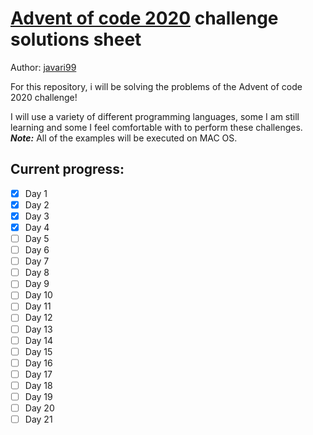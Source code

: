 # [Advent of code 2020](https://adventofcode.com/) challenge solutions sheet

Author: [javari99](https://github.com/javari99)

For this repository, i will be solving the problems of the Advent of code 2020 challenge!

I will use a variety of different programming languages, some I am still learning and some I feel comfortable with to perform these challenges. ***Note:*** All of the examples will be executed on MAC OS.

## Current progress:
- [X] Day 1 
- [X] Day 2
- [X] Day 3
- [X] Day 4
- [ ] Day 5
- [ ] Day 6
- [ ] Day 7
- [ ] Day 8
- [ ] Day 9
- [ ] Day 10
- [ ] Day 11
- [ ] Day 12
- [ ] Day 13
- [ ] Day 14
- [ ] Day 15
- [ ] Day 16
- [ ] Day 17
- [ ] Day 18
- [ ] Day 19
- [ ] Day 20
- [ ] Day 21
